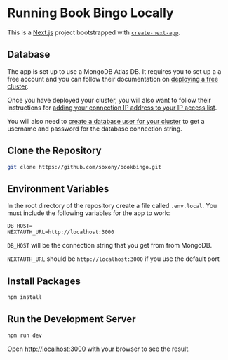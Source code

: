 # Running Book Bingo Locally

This is a [Next.js](https://nextjs.org/) project bootstrapped with [`create-next-app`](https://github.com/vercel/next.js/tree/canary/packages/create-next-app).

## Database

The app is set up to use a MongoDB Atlas DB. It requires you to set up a a free account and you can follow their documentation on [deploying a free cluster](https://www.mongodb.com/docs/atlas/tutorial/deploy-free-tier-cluster/). 

Once you have deployed your cluster, you will also want to follow their instructions for [adding your connection IP address to your IP access list](https://www.mongodb.com/docs/atlas/security/add-ip-address-to-list/).

You will also need to [create a database user for your cluster](https://www.mongodb.com/docs/atlas/tutorial/create-mongodb-user-for-cluster/) to get a username and password for the database connection string.

## Clone the Repository

```bash
git clone https://github.com/soxony/bookbingo.git
```

## Environment Variables

In the root directory of the repository create a file called `.env.local`. You must include the following variables for the app to work:

```
DB_HOST=
NEXTAUTH_URL=http://localhost:3000
```

`DB_HOST` will be the connection string that you get from from MongoDB.

`NEXTAUTH_URL` should be `http://localhost:3000` if you use the default port

## Install Packages

```bash
npm install
```

## Run the Development Server

```bash
npm run dev
```

Open [http://localhost:3000](http://localhost:3000) with your browser to see the result.

